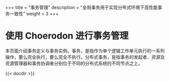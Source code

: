 +++
title = "事务管理"
description = "全局事务用于实现分布式环境下高性能事务一致性"
weight = 3
+++

# 使用 Choerodon 进行事务管理

本页面介绍事务定义与事务实例。事务，是指作为单个逻辑工作单元执行的一系列操作，要么完全执行，要么完全不执行。分布式事务，是指事务的发起者、资源及资源管理器和事务协调者分别位于不同的分布式系统的不同节点之上。


{{< docdir >}}